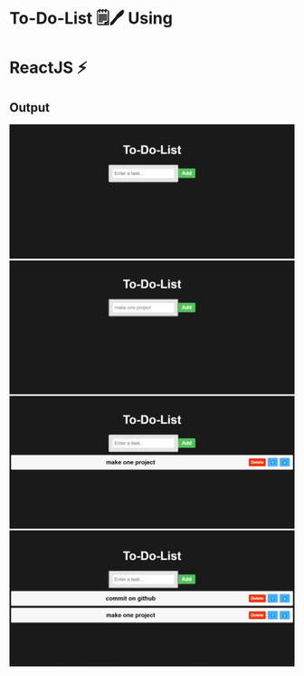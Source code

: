 # To-Do-List 🗒️🖊️ Using
#  ReactJS  ⚡

## Output
<img src="1.png"></img>
<img src="2.png"></img>
<img src="3.png"></img>
<img src="4.png"></img>

